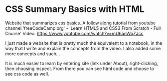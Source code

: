 # CSS Summary Basics with HTML

Website that summarizes css basics.
A follow along tutotial from youtube channel 'freeCodeCamp.org' - 'Learn HTML5 and CSS3 From Scratch - Full Course' 
Video: https://www.youtube.com/watch?v=mU6anWqZJcc

I just made a website that is pretty much the equivalent to a notebook, in the way that I write and explain the concepts from the video.
I also added some more concepts and such...


It is much easier to learn by entering site (link under About), right-clicking, then choosing inspect. From there you can see html code and choose to see css code as well.
